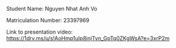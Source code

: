 Student Name: Nguyen Nhat Anh Vo

Matriculation Number: 23397969

Link to presentation video: https://1drv.ms/u/s!AoHmp1uIp8injTvn_GpTq0ZKgWsA?e=3xrP2m

